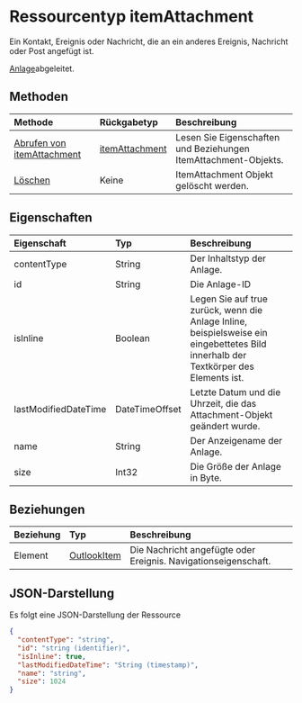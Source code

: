 # <a name="itemattachment-resource-type"></a>Ressourcentyp itemAttachment

Ein Kontakt, Ereignis oder Nachricht, die an ein anderes Ereignis, Nachricht oder Post angefügt ist.  

[Anlage](attachment.md)abgeleitet.

## <a name="methods"></a>Methoden

| Methode       | Rückgabetyp  |Beschreibung|
|:---------------|:--------|:----------|
|[Abrufen von itemAttachment](../api/itemattachment_get.md) | [itemAttachment](itemattachment.md) |Lesen Sie Eigenschaften und Beziehungen ItemAttachment-Objekts.|
|[Löschen](../api/attachment_delete.md) | Keine |ItemAttachment Objekt gelöscht werden. |

## <a name="properties"></a>Eigenschaften
| Eigenschaft     | Typ   |Beschreibung|
|:---------------|:--------|:----------|
|contentType|String|Der Inhaltstyp der Anlage.|
|id|String| Die Anlage-ID|
|isInline|Boolean|Legen Sie auf true zurück, wenn die Anlage Inline, beispielsweise ein eingebettetes Bild innerhalb der Textkörper des Elements ist.|
|lastModifiedDateTime|DateTimeOffset|Letzte Datum und die Uhrzeit, die das Attachment-Objekt geändert wurde.|
|name|String|Der Anzeigename der Anlage.|
|size|Int32|Die Größe der Anlage in Byte.|

## <a name="relationships"></a>Beziehungen
| Beziehung | Typ   |Beschreibung|
|:---------------|:--------|:----------|
|Element|[OutlookItem](outlookitem.md)|Die Nachricht angefügte oder Ereignis. Navigationseigenschaft.|

## <a name="json-representation"></a>JSON-Darstellung

Es folgt eine JSON-Darstellung der Ressource

<!-- {
  "blockType": "resource",
  "optionalProperties": [
    "item"
  ],
  "@odata.type": "microsoft.graph.itemAttachment"
}-->

```json
{
  "contentType": "string",
  "id": "string (identifier)",
  "isInline": true,
  "lastModifiedDateTime": "String (timestamp)",
  "name": "string",
  "size": 1024
}

```
<!-- uuid: 8fcb5dbc-d5aa-4681-8e31-b001d5168d79
2015-10-25 14:57:30 UTC -->
<!-- {
  "type": "#page.annotation",
  "description": "itemAttachment resource",
  "keywords": "",
  "section": "documentation",
  "tocPath": ""
}-->
